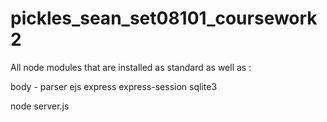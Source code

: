 # pickles_sean_set08101_coursework2

All node modules that are installed as standard 
as well as :

body - parser
ejs
express
express-session
sqlite3

node server.js

